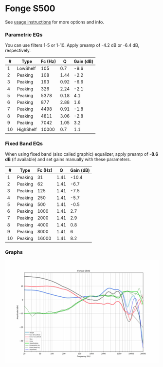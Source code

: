 # Fonge S500
See [usage instructions](https://github.com/jaakkopasanen/AutoEq#usage) for more options and info.

### Parametric EQs
You can use filters 1-5 or 1-10. Apply preamp of -4.2 dB or -6.4 dB, respectively.

|   # | Type      |   Fc (Hz) |    Q |   Gain (dB) |
|-----|-----------|-----------|------|-------------|
|   1 | LowShelf  |       105 | 0.7  |        -9.6 |
|   2 | Peaking   |       108 | 1.44 |        -2.2 |
|   3 | Peaking   |       193 | 0.92 |        -6.6 |
|   4 | Peaking   |       326 | 2.24 |        -2.1 |
|   5 | Peaking   |      5378 | 0.18 |         4.1 |
|   6 | Peaking   |       877 | 2.88 |         1.6 |
|   7 | Peaking   |      4498 | 0.91 |        -1.8 |
|   8 | Peaking   |      4811 | 3.06 |        -2.8 |
|   9 | Peaking   |      7042 | 1.05 |         3.2 |
|  10 | HighShelf |     10000 | 0.7  |         1.1 |

### Fixed Band EQs
When using fixed band (also called graphic) equalizer, apply preamp of **-8.6 dB** (if available) and set gains manually with these parameters.

|   # | Type    |   Fc (Hz) |    Q |   Gain (dB) |
|-----|---------|-----------|------|-------------|
|   1 | Peaking |        31 | 1.41 |       -10.4 |
|   2 | Peaking |        62 | 1.41 |        -6.7 |
|   3 | Peaking |       125 | 1.41 |        -7.5 |
|   4 | Peaking |       250 | 1.41 |        -5.7 |
|   5 | Peaking |       500 | 1.41 |        -0.5 |
|   6 | Peaking |      1000 | 1.41 |         2.7 |
|   7 | Peaking |      2000 | 1.41 |         2.9 |
|   8 | Peaking |      4000 | 1.41 |         0.8 |
|   9 | Peaking |      8000 | 1.41 |         6   |
|  10 | Peaking |     16000 | 1.41 |         8.2 |

### Graphs
![](./Fonge%20S500.png)
